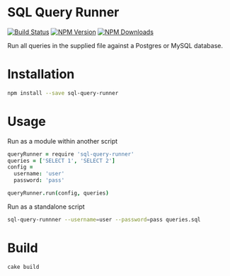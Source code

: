 # SQL Query Runner

[![Build Status](https://api.travis-ci.org/tj/sql-query-runner.js.svg)](http://travis-ci.org/tj/sql-query-runner.js)
[![NPM Version](http://img.shields.io/npm/v/sql-query-runner.svg?style=flat)](https://www.npmjs.org/package/sql-query-runner)
[![NPM Downloads](https://img.shields.io/npm/dm/sql-query-runner.svg?style=flat)](https://www.npmjs.org/package/sql-query-runner)


Run all queries in the supplied file against a Postgres or MySQL database.


Installation
============

```bash
npm install --save sql-query-runner
```


Usage
=====

Run as a module within another script

```coffeescript
queryRunner = require 'sql-query-runner'
queries = ['SELECT 1', 'SELECT 2']
config =
  username: 'user'
  password: 'pass'

queryRunner.run(config, queries)
```


Run as a standalone script

```bash
sql-query-runnner --username=user --password=pass queries.sql
```


Build
=====

```bash
cake build
```

